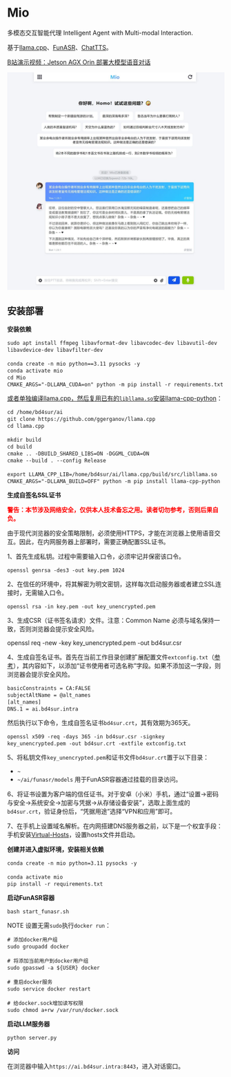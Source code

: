 # Mio

多模态交互智能代理 Intelligent Agent with Multi-modal Interaction.

基于[llama.cpp](https://github.com/ggerganov/llama.cpp)、[FunASR](https://github.com/alibaba-damo-academy/FunASR)、[ChatTTS](https://github.com/2noise/ChatTTS)。

[B站演示视频：Jetson AGX Orin 部署大模型语音对话](https://www.bilibili.com/video/BV1LiYJedETE)

![ ](./res/mio.jpg)

## 安装部署

**安装依赖**

```
sudo apt install ffmpeg libavformat-dev libavcodec-dev libavutil-dev libavdevice-dev libavfilter-dev

conda create -n mio python==3.11 pysocks -y
conda activate mio
cd Mio
CMAKE_ARGS="-DLLAMA_CUDA=on" python -m pip install -r requirements.txt
```

[或者单独编译llama.cpp，然后复用已有的`libllama.so`安装llama-cpp-python](https://github.com/abetlen/llama-cpp-python/issues/1070)：

```
cd /home/bd4sur/ai
git clone https://github.com/ggerganov/llama.cpp
cd llama.cpp

mkdir build
cd build
cmake .. -DBUILD_SHARED_LIBS=ON -DGGML_CUDA=ON
cmake --build . --config Release

export LLAMA_CPP_LIB=/home/bd4sur/ai/llama.cpp/build/src/libllama.so
CMAKE_ARGS="-DLLAMA_BUILD=OFF" python -m pip install llama-cpp-python
```


**生成自签名SSL证书**

**<span style="color: red;">警告：本节涉及网络安全，仅供本人技术备忘之用。读者切勿参考，否则后果自负。</span>**

由于现代浏览器的安全策略限制，必须使用HTTPS，才能在浏览器上使用语音交互。因此，在内网服务器上部署时，需要正确配置SSL证书。

1、首先生成私钥。过程中需要输入口令，必须牢记并保密该口令。

```
openssl genrsa -des3 -out key.pem 1024
```

2、在信任的环境中，将其解密为明文密钥，这样每次启动服务器或者建立SSL连接时，无需输入口令。

```
openssl rsa -in key.pem -out key_unencrypted.pem
```

3、生成CSR（证书签名请求）文件。注意：Common Name 必须与域名保持一致，否则浏览器会提示安全风险。

openssl req -new -key key_unencrypted.pem -out bd4sur.csr

4、生成自签名证书。首先在当前工作目录创建扩展配置文件`extconfig.txt`（[参考](https://www.openssl.org/docs/man3.0/man5/x509v3_config.html)），其内容如下，以添加“证书使用者可选名称”字段。如果不添加这一字段，则浏览器会提示安全风险。

```
basicConstraints = CA:FALSE
subjectAltName = @alt_names
[alt_names]
DNS.1 = ai.bd4sur.intra
```

然后执行以下命令，生成自签名证书`bd4sur.crt`，其有效期为365天。

```
openssl x509 -req -days 365 -in bd4sur.csr -signkey key_unencrypted.pem -out bd4sur.crt -extfile extconfig.txt
```

5、将私钥文件`key_unencrypted.pem`和证书文件`bd4sur.crt`置于以下目录：

- `~`
- `~/ai/funasr/models` 用于FunASR容器通过挂载的目录访问。

6、将证书设置为客户端的信任证书。对于安卓（小米）手机，通过“设置→密码与安全→系统安全→加密与凭据→从存储设备安装”，选取上面生成的`bd4sur.crt`，验证身份后，“凭据用途”选择“VPN和应用”即可。

7、在手机上设置域名解析。在内网搭建DNS服务器之前，以下是一个权宜手段：手机安装[Virtual-Hosts](https://github.com/x-falcon/Virtual-Hosts)，设置hosts文件并启动。

**创建并进入虚拟环境，安装相关依赖**

```
conda create -n mio python=3.11 pysocks -y

conda activate mio
pip install -r requirements.txt
```

**启动FunASR容器**

```
bash start_funasr.sh
```

NOTE 设置无需`sudo`执行`docker run`：

```
# 添加docker用户组
sudo groupadd docker

# 将添加当前用户到docker用户组
sudo gpasswd -a ${USER} docker

# 重启docker服务
sudo service docker restart

# 给docker.sock增加读写权限
sudo chmod a+rw /var/run/docker.sock
```

**启动LLM服务器**

```
python server.py
```

**访问**

在浏览器中输入`https://ai.bd4sur.intra:8443`，进入对话窗口。



